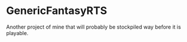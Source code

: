 # GenericFantasyRTS
Another project of mine that will probably be stockpiled way before it is playable.
